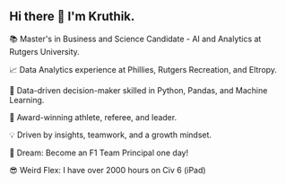 ## Hi there 👋 I'm Kruthik. 


📚 Master's in Business and Science Candidate - AI and Analytics at Rutgers University.

📈 Data Analytics experience at Phillies, Rutgers Recreation, and Eltropy.

🤖 Data-driven decision-maker skilled in Python, Pandas, and Machine Learning.

🥇 Award-winning athlete, referee, and leader.

💡 Driven by insights, teamwork, and a growth mindset.

🚀 Dream: Become an F1 Team Principal one day!

😎 Weird Flex: I have over 2000 hours on Civ 6 (iPad)
